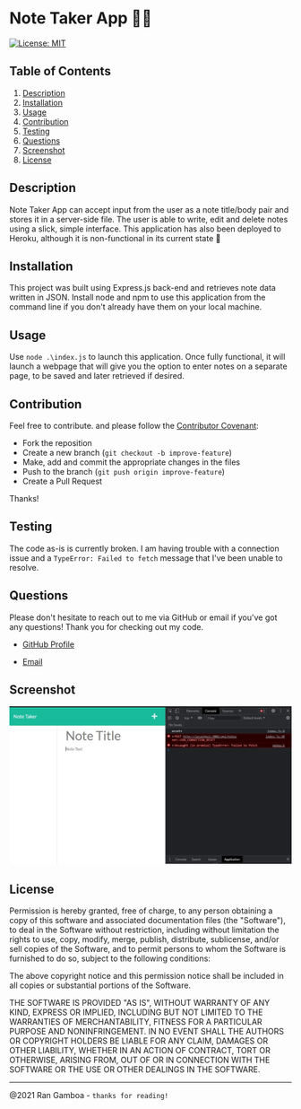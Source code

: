 # Note Taker App 📝🙁

[![License: MIT](https://img.shields.io/badge/License-MIT-yellow.svg)](https://opensource.org/licenses/MIT)

## Table of Contents

  1. [Description](#description)
  3. [Installation](#installation)
  4. [Usage](#usage)
  5. [Contribution](#contribution)
  6. [Testing](#testing)
  7. [Questions](#questions)
  8. [Screenshot](#screenshot)
  9. [License](#license)
  
## Description

Note Taker App can accept input from the user as a note title/body pair and stores it in a server-side file. The user is able to write, edit and delete notes using a slick, simple interface. This application has also been deployed to Heroku, although it is non-functional in its current state 🙁

## Installation

This project was built using Express.js back-end and retrieves note data written in JSON. Install node and npm to use this application from the command line if you don't already have them on your local machine.

## Usage

Use ``node .\index.js`` to launch this application. Once fully functional, it will launch a webpage that will give you the option to enter notes on a separate page, to be saved and later retrieved if desired.

## Contribution

Feel free to contribute. and please follow the [Contributor Covenant](http://contributor-covenant.org/version/1/3/0/):

* Fork the reposition
* Create a new branch (``git checkout -b improve-feature``)
* Make, add and commit the appropriate changes in the files
* Push to the branch (``git push origin improve-feature``)
* Create a Pull Request

Thanks!

## Testing

The code as-is is currently broken. I am having trouble with a connection issue and a ``TypeError: Failed to fetch`` message that I've been unable to resolve.

## Questions

Please don't hesitate to reach out to me via GitHub or email if you've got any questions! Thank you for checking out my code.

* [GitHub Profile](https://github.com/rangamboa) 

* [Email](mailto:rangamboa@gmail.com)

## Screenshot
![Screenshot of generated HTML page](./Assets/screenshot.jpg)

## License

Permission is hereby granted, free of charge, to any person obtaining a copy of this software and associated documentation files (the "Software"), to deal in the Software without restriction, including without limitation the rights to use, copy, modify, merge, publish, distribute, sublicense, and/or sell copies of the Software, and to permit persons to whom the Software is furnished to do so, subject to the following conditions:

The above copyright notice and this permission notice shall be included in all copies or substantial portions of the Software.

THE SOFTWARE IS PROVIDED "AS IS", WITHOUT WARRANTY OF ANY KIND, EXPRESS OR IMPLIED, INCLUDING BUT NOT LIMITED TO THE WARRANTIES OF MERCHANTABILITY, FITNESS FOR A PARTICULAR PURPOSE AND NONINFRINGEMENT. IN NO EVENT SHALL THE AUTHORS OR COPYRIGHT HOLDERS BE LIABLE FOR ANY CLAIM, DAMAGES OR OTHER LIABILITY, WHETHER IN AN ACTION OF CONTRACT, TORT OR OTHERWISE, ARISING FROM, OUT OF OR IN CONNECTION WITH THE SOFTWARE OR THE USE OR OTHER DEALINGS IN THE SOFTWARE.

---
@2021 Ran Gamboa - ``thanks for reading!``
